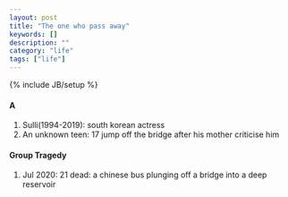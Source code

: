 ```yaml
---
layout: post
title: "The one who pass away"
keywords: [] 
description: ""
category: "life"
tags: ["life"]
---
```

{% include JB/setup %}


#### A
1. Sulli(1994-2019): south korean actress
2. An unknown teen: 17 jump off the bridge after his mother criticise him



#### Group Tragedy
1. Jul 2020: 21 dead: a chinese bus plunging off a bridge into a deep reservoir



